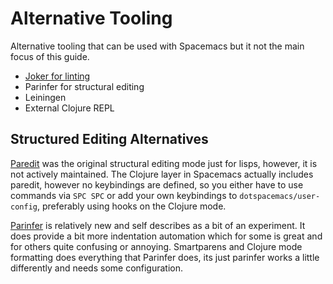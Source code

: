 # Alternative Tooling

Alternative tooling that can be used with Spacemacs but it not the main focus of this guide.

* [Joker for linting](joker.md)
* Parinfer for structural editing
* Leiningen
* External Clojure REPL




## Structured Editing Alternatives

[Paredit](https://www.emacswiki.org/emacs/ParEdit) was the original structural editing mode just for lisps, however, it is not actively maintained.  The Clojure layer in Spacemacs actually includes paredit, however no keybindings are defined, so you either have to use commands via `SPC SPC` or add your own keybindings to `dotspacemacs/user-config`, preferably using hooks on the Clojure mode.

[Parinfer](https://shaunlebron.github.io/parinfer/) is relatively new and self describes as a bit of an experiment.  It does provide a bit more indentation automation which for some is great and for others quite confusing or annoying.  Smartparens and Clojure mode formatting does everything that Parinfer does, its just parinfer works a little differently and needs some configuration.
